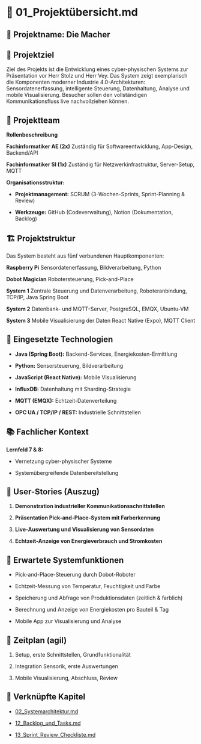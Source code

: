 📄 01\_Projektübersicht.md
==========================

🧠 Projektname: Die Macher
----------------------------------------------------------------------

🎯 Projektziel
--------------

Ziel des Projekts ist die Entwicklung eines cyber-physischen Systems zur Präsentation vor Herr Stolz und Herr Vey. Das System zeigt exemplarisch die Komponenten moderner Industrie 4.0-Architekturen: Sensordatenerfassung, intelligente Steuerung, Datenhaltung, Analyse und mobile Visualisierung. Besucher sollen den vollständigen Kommunikationsfluss live nachvollziehen können.

👥 Projektteam
--------------

**Rollenbeschreibung**

**Fachinformatiker AE (2x)** Zuständig für Softwareentwicklung, App-Design, Backend/API

**Fachinformatiker SI (1x)** Zuständig für Netzwerkinfrastruktur, Server-Setup, MQTT

**Organisationsstruktur:**

*   **Projektmanagement:** SCRUM (3-Wochen-Sprints, Sprint-Planning & Review)
    
*   **Werkzeuge:** GitHub (Codeverwaltung), Notion (Dokumentation, Backlog)
    

🏗️ Projektstruktur
-------------------

Das System besteht aus fünf verbundenen Hauptkomponenten:

**Raspberry Pi** Sensordatenerfassung, Bildverarbeitung, Python

**Dobot Magician** Robotersteuerung, Pick-and-Place

**System 1** Zentrale Steuerung und Datenverarbeitung, Roboteranbindung, TCP/IP, Java Spring Boot

**System 2** Datenbank- und MQTT-Server, PostgreSQL, EMQX, Ubuntu-VM

**System 3** Mobile Visualisierung der Daten React Native (Expo), MQTT Client

🔧 Eingesetzte Technologien
---------------------------

*   **Java (Spring Boot):** Backend-Services, Energiekosten-Ermittlung
    
*   **Python:** Sensorsteuerung, Bildverarbeitung
    
*   **JavaScript (React Native):** Mobile Visualisierung
    
*   **InfluxDB:** Datenhaltung mit Sharding-Strategie
    
*   **MQTT (EMQX):** Echtzeit-Datenverteilung
    
*   **OPC UA / TCP/IP / REST:** Industrielle Schnittstellen
    

📚 Fachlicher Kontext
---------------------

**Lernfeld 7 & 8:**

*   Vernetzung cyber-physischer Systeme
    
*   Systemübergreifende Datenbereitstellung
    

🧾 User-Stories (Auszug)
------------------------

1.  **Demonstration industrieller Kommunikationsschnittstellen**
    
2.  **Präsentation Pick-and-Place-System mit Farberkennung**
    
3.  **Live-Auswertung und Visualisierung von Sensordaten**
    
4.  **Echtzeit-Anzeige von Energieverbrauch und Stromkosten**
    

🔎 Erwartete Systemfunktionen
-----------------------------

*   Pick-and-Place-Steuerung durch Dobot-Roboter
    
*   Echtzeit-Messung von Temperatur, Feuchtigkeit und Farbe
    
*   Speicherung und Abfrage von Produktionsdaten (zeitlich & farblich)
    
*   Berechnung und Anzeige von Energiekosten pro Bauteil & Tag
    
*   Mobile App zur Visualisierung und Analyse
    

📅 Zeitplan (agil)
------------------

1.  Setup, erste Schnittstellen, Grundfunktionalität

2.  Integration Sensorik, erste Auswertungen

3.  Mobile Visualisierung, Abschluss, Review

📎 Verknüpfte Kapitel
---------------------

*   [02\_Systemarchitektur.md](02\_Systemarchitektur.md)
    
*   [12\_Backlog\_und\_Tasks.md](12\_Backlog\_und\_Tasks.md)
    
*   [13\_Sprint\_Review\_Checkliste.md](13\_Sprint\_Review\_Checkliste.md)
